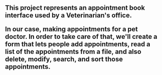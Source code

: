 <h2> This project represents an appointment book interface used by a Veterinarian's office.
  
  
  In our case, making appointments for a pet doctor. In order to take care of that, we'll create a form that lets people add appointments, read a list of the appointments from a file, and also delete, modify, search, and sort those appointments.</h2>
